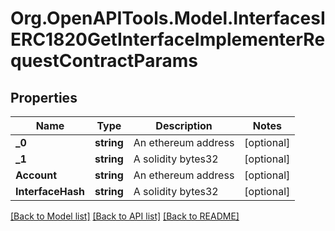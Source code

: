 # Org.OpenAPITools.Model.InterfacesIERC1820GetInterfaceImplementerRequestContractParams

## Properties

Name | Type | Description | Notes
------------ | ------------- | ------------- | -------------
**_0** | **string** | An ethereum address | [optional] 
**_1** | **string** | A solidity bytes32 | [optional] 
**Account** | **string** | An ethereum address | [optional] 
**InterfaceHash** | **string** | A solidity bytes32 | [optional] 

[[Back to Model list]](../README.md#documentation-for-models) [[Back to API list]](../README.md#documentation-for-api-endpoints) [[Back to README]](../README.md)

